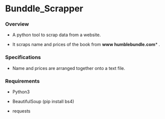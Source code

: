# Bunddle_Scrapper

### Overview

- A python tool to scrap data from a website.

- It scraps name and prices of the book from **www humblebundle.com*** .

### Specifications

- Name and prices are arranged together onto a text file.

### Requirements

- Python3

- BeautifulSoup (pip install bs4)

- requests 


